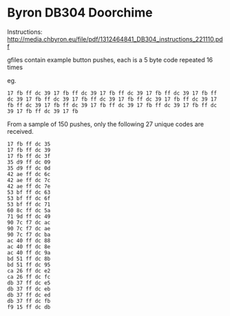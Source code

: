 # Byron DB304 Doorchime

Instructions: http://media.chbyron.eu/file/pdf/1312464841_DB304_instructions_221110.pdf

gfiles contain example button pushes, each is a 5 byte code repeated 16 times

eg.
```
17 fb ff dc 39 17 fb ff dc 39 17 fb ff dc 39 17 fb ff dc 39 17 fb ff dc 39 17 fb ff dc 39 17 fb ff dc 39 17 fb ff dc 39 17 fb ff dc 39 17 fb ff dc 39 17 fb ff dc 39 17 fb ff dc 39 17 fb ff dc 39 17 fb ff dc 39 17 fb ff dc 39 17 fb 
```

From a sample of 150 pushes, only the following 27 unique codes are received.

```
17 fb ff dc 35
17 fb ff dc 39
17 fb ff dc 3f
35 d9 ff dc 09
35 d9 ff dc 0d
42 ae ff dc 6c
42 ae ff dc 7c
42 ae ff dc 7e
53 bf ff dc 63
53 bf ff dc 6f
53 bf ff dc 71
60 8c ff dc 5a
71 9d ff dc 49
90 7c f7 dc ac
90 7c f7 dc ae
90 7c f7 dc ba
ac 40 ff dc 88
ac 40 ff dc 8e
ac 40 ff dc 9a
bd 51 ff dc 8b
bd 51 ff dc 95
ca 26 ff dc e2
ca 26 ff dc fc
db 37 ff dc e5
db 37 ff dc eb
db 37 ff dc ed
db 37 ff dc fb
f9 15 ff dc db
```
